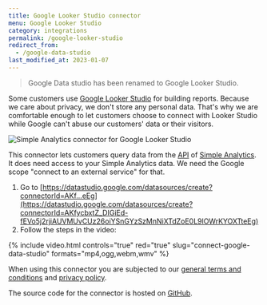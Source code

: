 ```yaml
---
title: Google Looker Studio connector
menu: Google Looker Studio
category: integrations
permalink: /google-looker-studio
redirect_from: 
  - /google-data-studio
last_modified_at: 2023-01-07
---
```


> Google Data studio has been renamed to Google Looker Studio.

Some customers use [Google Looker Studio](https://datastudio.google.com/) for building reports. Because we care about privacy, we don't store any personal data. That's why we are comfortable enough to let customers choose to connect with Looker Studio while Google can't abuse our customers' data or their visitors.

<img class="border-radius" src="https://assets.simpleanalytics.com/docs/google-data-studio/connector.jpg" alt="Simple Analytics connector for Google Looker Studio" />

This connector lets customers query data from the [API](/api) of [Simple Analytics](https://simpleanalytics.com/). It does need access to your Simple Analytics data. We need the Google scope "connect to an external service" for that.

1. Go to [https://datastudio.google.com/datasources/create?connectorId=AKf...eEg](https://datastudio.google.com/datasources/create?connectorId=AKfycbxtZ_DIGiEd-fEVo5j2rjiAUVMUvCUz26oiYSnGYzSzMnNiXTdZoE0L9lOWrKYOXTteEg)
1. Follow the steps in the video:

{%
  include video.html
  controls="true"
  red="true"
  slug="connect-google-data-studio"
  formats="mp4,ogg,webm,wmv"
%}

When using this connector you are subjected to our [general terms and conditions](https://simpleanalytics.com/general-terms-and-conditions) and [privacy policy](https://simpleanalytics.com/privacy).

The source code for the connector is hosted on [GitHub](https://github.com/simpleanalytics/google-data-studio/).
